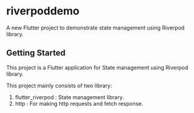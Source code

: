 # riverpoddemo

A new Flutter project to demonstrate state management using Riverpod library.

## Getting Started

This project is a Flutter application for State management using Riverpod library.

This project mainly consists of two library:
1. flutter_riverpod : State management library.
2. http : For making http requests and fetch response.
